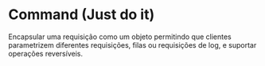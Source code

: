 # Command (Just do it)

Encapsular uma requisição como um objeto permitindo que clientes parametrizem diferentes requisições, filas ou requisições de log, e suportar operações reversíveis.

